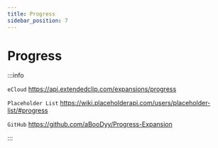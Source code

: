 ```yaml
---
title: Progress
sidebar_position: 7
---
```


# Progress

:::info

`eCloud` https://api.extendedclip.com/expansions/progress

`Placeholder List` https://wiki.placeholderapi.com/users/placeholder-list/#progress

`GitHub` https://github.com/aBooDyy/Progress-Expansion

:::
